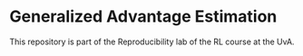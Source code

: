 # Generalized Advantage Estimation

This repository is part of the Reproducibility lab of the RL course at the UvA.

